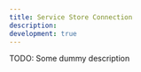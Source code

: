 ```yaml
---
title: Service Store Connection
description:
development: true
---
```


TODO: Some dummy description